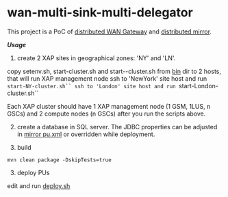 # wan-multi-sink-multi-delegator

This project is a PoC of [distributed WAN Gateway](https://docs.gigaspaces.com/sbp/wan-gateway-distributed.html) and [distributed mirror](https://docs.gigaspaces.com/sbp/distributed-mirror.html).

***Usage*** 

1. create 2 XAP sites in geographical zones: 'NY' and 'LN'.

copy setenv.sh, start-cluster.sh and start-<zone>-cluster.sh from [bin](./bin) dir to 2 hosts, that will run XAP management node
ssh to 'NewYork' site host and run ```start-NY-cluster.sh``
ssh to 'London' site host and run ```start-London-cluster.sh``

Each XAP cluster should have 1 XAP management node (1 GSM, 1LUS, n GSCs) and 2 compute nodes (n GSCs) after you run the scripts above.

2. create a database in SQL server. 
The JDBC properties can be adjusted in [mirror pu.xml](./multi-mirror/src\main/resources/META-INF/spring/pu.xml) or overridden while deployment. 

3. build
 
```mvn clean package -DskipTests=true```

3. deploy PUs

edit and run [deploy.sh](./bin/deploy.sh)



